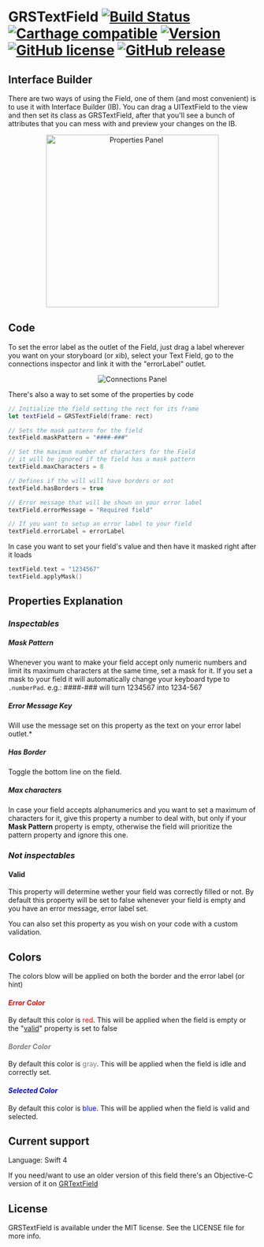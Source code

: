 # GRSTextField [![Build Status](https://travis-ci.org/pogramos/GRSTextField.svg?style=flat&branch=master)](https://travis-ci.org/pogramos/GRSTextField) [![Carthage compatible](https://img.shields.io/badge/Carthage-compatible-4BC51D.svg?style=flat)](https://github.com/Carthage/Carthage) [![Version](https://img.shields.io/cocoapods/v/GRSTextField.svg?style=flat)](http://cocoapods.org/pods/GRSTextField) [![GitHub license](https://img.shields.io/badge/license-MIT-lightgrey.svg?style=flat)](https://raw.githubusercontent.com/pogramos/GRSTextField/master/LICENSE.md) [![GitHub release](https://img.shields.io/github/release/pogramos/grstextfield.svg?style=flat)](https://github.com/pogramos/grstextfield/releases)

## Interface Builder
There are two ways of using the Field, one of them (and most convenient) is to use it with Interface Builder (IB). You can drag a UITextField to the view and then set its class as GRSTextField, after that you'll see a bunch of attributes that you can mess with and preview your changes on the IB.

<p align="center">
  <img src="https://github.com/pogramos/GRSTextField/blob/master/Screenshots/properties_panel.png" alt="Properties Panel" style="height:350px"/>
</p>

## Code

To set the error label as the outlet of the Field, just drag a label wherever you want on your storyboard (or xib), select your Text Field, go to the connections inspector and link it with the "errorLabel" outlet.

<p align="center">
  <img src="https://github.com/pogramos/GRSTextField/blob/master/Screenshots/connections_panel.png" alt="Connections Panel"/>
</p>

There's also a way to set some of the properties by code

```swift
// Initialize the field setting the rect for its frame
let textField = GRSTextField(frame: rect)

// Sets the mask pattern for the field
textField.maskPattern = "####-###"

// Set the maximum number of characters for the Field
// it will be ignored if the field has a mask pattern
textField.maxCharacters = 8

// Defines if the will will have borders or not
textField.hasBorders = true

// Error message that will be shown on your error label
textField.errorMessage = "Required field"

// If you want to setup an error label to your field
textField.errorLabel = errorLabel
```

In case you want to set your field's value and then have it masked right after it loads

```swift
textField.text = "1234567"
textField.applyMask()
```

## Properties Explanation

### _Inspectables_
##### Mask Pattern
Whenever you want to make your field accept only numeric numbers and limit its maximum characters at the same time, set a mask for it. If you set a mask to your field it will automatically change your keyboard type to `.numberPad`.
e.g.: ####-### will turn 1234567 into 1234-567
##### Error Message Key
Will use the message set on this property as the text on your error label outlet.*
##### Has Border
Toggle the bottom line on the field.
##### Max characters
In case your field accepts alphanumerics and you want to set a maximum of characters for it, give this property a number to deal with, but only if your **Mask Pattern** property is empty, otherwise the field will prioritize the pattern property and ignore this one.

### _Not inspectables_

#### Valid

This property will determine wether your field was correctly filled or not. By default this property will be set to false whenever your field is empty and you have an error message, error label set.

You can also set this property as you wish on your code with a custom validation.

## Colors
The colors blow will be applied on both the border and the error label (or hint)

#### *<p style="color:red">Error Color</p>*
By default this color is <span style="color:red">red</span>. This will be applied when the field is empty or the "[valid](#valid)" property is set to false

#### *<p style="color:gray">Border Color</p>*
By default this color is <span style="color:gray">gray</span>. This will be applied when the field is idle and correctly set.

#### *<p style="color:blue">Selected Color</p>*
By default this color is <span style="color:blue">blue</span>. This will be applied when the field is valid and selected.

## Current support

Language: Swift 4

If you need/want to use an older version of this field there's an Objective-C version of it on [GRTextField](http://github.com/pogramos/GRTextField)

## License
GRSTextField is available under the MIT license. See the LICENSE file for more info.
